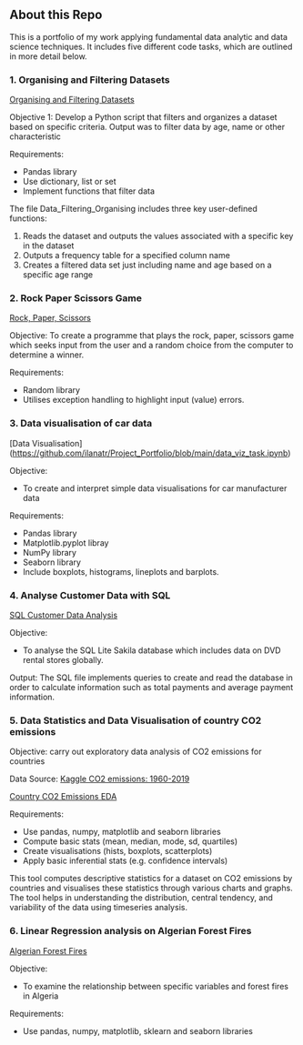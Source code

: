 ## About this Repo 

This is a portfolio of my work applying fundamental data analytic and data science techniques.
It includes five different code tasks, which are outlined in more detail below.

### 1. Organising and Filtering Datasets

[Organising and Filtering Datasets](https://github.com/ilanatr/Project_Portfolio/blob/main/Data_Filtering_Organising.ipynb)

Objective 1: Develop a Python script that filters and organizes a dataset based on specific criteria.
Output was to filter data by age, name or other characteristic

Requirements:
- Pandas library
- Use dictionary, list or set
- Implement functions that filter data

The file Data_Filtering_Organising includes three key user-defined functions:
1. Reads the dataset and outputs the values associated with a specific key in the dataset
2. Outputs a frequency table for a specified column name
3. Creates a filtered data set just including name and age based on a specific age range

### 2. Rock Paper Scissors Game

[Rock, Paper, Scissors](https://github.com/ilanatr/Project_Portfolio/blob/main/Desc_stats_and_data_viz.ipynb)

Objective:
To create a programme that plays the rock, paper, scissors game which seeks input from the user and a random choice from the computer to determine a winner.

Requirements:
- Random library
- Utilises exception handling to highlight input (value) errors.

### 3. Data visualisation of car data

[Data Visualisation] (https://github.com/ilanatr/Project_Portfolio/blob/main/data_viz_task.ipynb)

Objective:
- To create and interpret simple data visualisations for car manufacturer data

Requirements:
- Pandas library
- Matplotlib.pyplot libray
- NumPy library
- Seaborn library
- Include boxplots, histograms, lineplots and barplots.

### 4. Analyse Customer Data with SQL

[SQL Customer Data Analysis](https://github.com/ilanatr/Project_Portfolio/blob/main/analyse_cust_data_sql.sql)

Objective:
- To analyse the SQL Lite Sakila database which includes data on DVD rental stores globally.
  
Output: The SQL file implements queries to create and read the database in order to calculate information such as total payments and average payment information.

### 5. Data Statistics and Data Visualisation of country CO2 emissions

Objective: carry out exploratory data analysis of CO2 emissions for countries 

Data Source: [Kaggle CO2 emissions: 1960-2019](https://www.kaggle.com/datasets/ulrikthygepedersen/co2-emissions-by-country)

[Country CO2 Emissions EDA](https://github.com/ilanatr/Project_Portfolio/blob/main/Desc_stats_and_data_viz.ipynb)

Requirements:
- Use pandas, numpy, matplotlib and seaborn libraries
- Compute basic stats (mean, median, mode, sd, quartiles)
- Create visualisations (hists, boxplots, scatterplots)
- Apply basic inferential stats (e.g. confidence intervals)

This tool  computes descriptive statistics for a dataset on CO2 emissions by countries and visualises these statistics through various charts and graphs. 
The tool helps in understanding the distribution, central tendency, and variability of the data using timeseries analysis.

### 6. Linear Regression analysis on Algerian Forest Fires

[Algerian Forest Fires](https://github.com/ilanatr/Project_Portfolio/blob/main/forest_fires_algeria.ipynb)

Objective:
- To examine the relationship between specific variables and forest fires in Algeria

Requirements:
- Use pandas, numpy, matplotlib, sklearn and seaborn libraries


